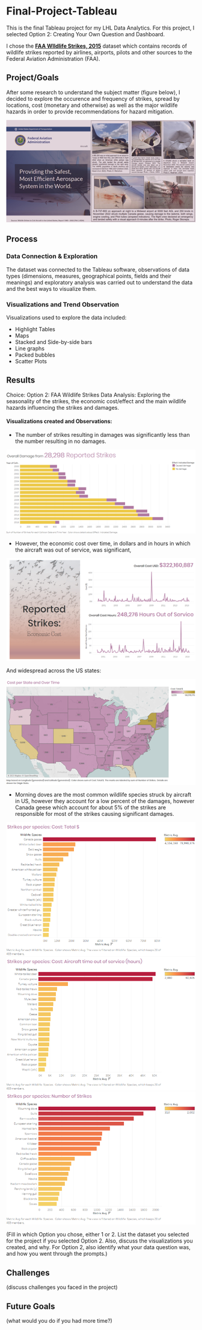 # Final-Project-Tableau
This is the final Tableau project for my LHL Data Analytics. For this project, I selected Option 2: Creating Your Own Question and Dashboard.

I chose the [**FAA WIldlife Strikes, 2015**](https://drive.google.com/drive/folders/1A02_9D5_sbLyrjnaDDiOEUvDY5qzKGJt?usp=sharing) dataset which contains records of wildlife strikes reported by airlines, airports, pilots and other sources to the Federal Aviation Administration (FAA).

## Project/Goals
After some research to understand the subject matter (figure below), I decided to explore the occurence and frequency of strikes, spread by locations, cost (monetary and otherwise) as well as the major wildlife hazards in order to provide recommendations for hazard mitigation.

![Alt text](FAA_3.jpg)

## Process
### Data Connection & Exploration
The dataset was connected to the Tableau software, observations of data types (dimensions, measures, geographical points, fields and their meanings) and exploratory analysis was carried out to understand the data and the best ways to visualize them.

### Visualizations and Trend Observation
Visualizations used to explore the data included:
- Highlight Tables
- Maps
- Stacked and Side-by-side bars
- Line graphs
- Packed bubbles
- Scatter Plots


## Results
Choice: Option 2: FAA Wildlife Strikes
Data Analysis: Exploring the seasonality of the strikes, the economic cost/effect and the main wildlife hazards influencing the strikes and damages.

#### Visualizations created and Observations: 
- The number of strikes resulting in damages was significantly less than the number resulting in no damages.

![Alt text](<Overall Damage.png>)

- However, the economic cost over time, in dollars and in hours in which the aircraft was out of service, was significant,

 ![Alt text](<Economic Cost.png>)

 And widespread across the US states:

 ![Alt text](<Effect Cost per State.png>)

- Morning doves are the most common wildlife species struck by aircraft in US, however they account for a low percent of the damages, however Canada geese which account for about 5% of the strikes are responsible for most of the strikes causing significant damages.

![Alt text](<Strikes per species_Cost in dollars.png>)![Alt text](<Strikes per species_out of service cost.png>)![Alt text](<Strikes per species_Top 20 No of Strikes.png>)

(Fill in which Option you chose, either 1 or 2. List the dataset you selected for the project if you selected Option 2. Also, discuss the visualizations you created, and why. For Option 2, also identify what your data question was, and how you went through the prompts.)

## Challenges 
(discuss challenges you faced in the project)

## Future Goals
(what would you do if you had more time?)
